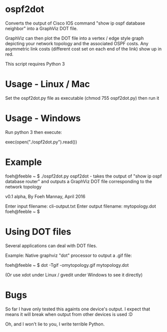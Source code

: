 # ospf2dot

Converts the output of Cisco IOS command "show ip ospf database neighbor" into
a GraphViz DOT file.

GraphViz can then plot the DOT file into a vertex / edge style graph depicting
your network topology and the associated OSPF costs. Any asymmetric link costs
(different cost set on each end of the link) show up in red.

This script requires Python 3

Usage - Linux / Mac
===================

Set the ospf2dot.py file as executable (chmod 755 ospf2dot.py) then run it

Usage - Windows
===============

Run python 3 then execute:

exec(open("./ospf2dot.py").read())

Example
=======

foeh@feeble ~ $ ./ospf2dot.py
ospf2dot - takes the output of "show ip ospf database router" and outputs a
GraphViz DOT file corresponding to the network topology

v0.1 alpha, By Foeh Mannay, April 2016

Enter input filename: cli-output.txt
Enter output filename: mytopology.dot
foeh@feeble ~ $

Using DOT files
===============

Several applications can deal with DOT files.

Example: Native graphviz "dot" processor to output a .gif file:

foeh@feeble ~ $ dot -Tgif -omytopology.gif mytopology.dot

(Or use xdot under Linux / gvedit under Windows to see it directly)

Bugs
====

So far I have only tested this againts one device's output. I expect that means
it will break when output from other devices is used :D

Oh, and I won't lie to you, I write terrible Python.
